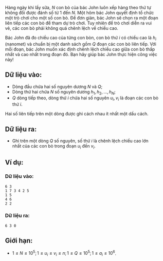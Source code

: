 Hàng ngày khi lấy sữa, $N$ con bò của bác John luôn xếp hàng theo thứ tự không đổi được đánh số từ $1$ đến $N$. Một hôm bác John quyết định tổ chức một trò chơi cho một số con bò. Để đơn giản, bác John sẽ chọn ra một đoạn liên tiếp các con bò để tham dự trò chơi. Tuy nhiên để trò chơi diễn ra vui vẻ, các con bò phải không quá chênh lệch về chiều cao.

Bác John đã đo chiều cao của từng con bòn, con bò thứ $i$ có chiều cao là $h_i$ (nanomet) và chuẩn bị một danh sách gồm $Q$ đoạn các con bò liên tiếp. Với mỗi đoạn, bác John muốn xác định chênh lệch chiều cao giữa con bò thấp nhất và cao nhất trong đoạn đó. Bạn hãy giúp bác John thực hiện công việc này!

## Dữ liệu vào:
- Dòng đầu chứa hai số nguyên dương $N$ và $Q$;
- Dòng thứ hai chứa $N$ số nguyên dương $h_1, h_2, …, h_N$;
- $Q$ dòng tiếp theo, dòng thứ $i$ chứa hai số nguyên $u_i, v_i$ là đoạn các con bò thứ $i$.

Hai số liên tiếp trên một dòng được ghi cách nhau ít nhất một dấu cách.

## Dữ liệu ra:
- Ghi trên một dòng $Q$ số nguyên, số thứ $i$ là chênh lệch chiều cao lớn nhất của các con bò trong đoạn $u_i$ đến $v_i$.

## Ví dụ:
### Dữ liệu vào:
```
6 3
1 7 3 4 2 5
1 5
4 6
2 2
```

### Dữ liệu ra:
```
6 3 0
```

## Giới hạn:
- $1 ≤ N ≤ 10^5; 1 ≤ u_i ≤ v_i ≤ n; 1 ≤ Q ≤ 10^5; 1 ≤ a_i ≤ 10^6$.